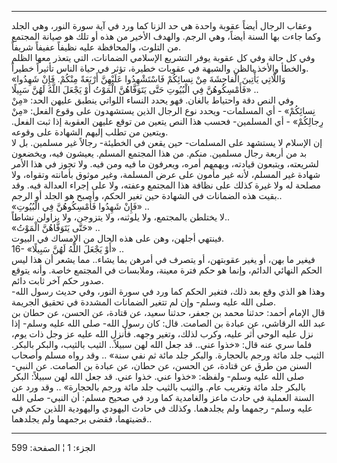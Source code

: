 ------------------------------------------------------------------------

وعقاب الرجال أيضاً عقوبة واحدة هي حد الزنا كما ورد في آية سورة النور، وهي
الجلد وكما جاءت بها السنة أيضاً، وهي الرجم. والهدف الأخير من هذه أو تلك
هو صيانة المجتمع من التلوث، والمحافظة عليه نظيفاً عفيفاً شريفاً.  
وفي كل حالة وفي كل عقوبة يوفر التشريع الإسلامي الضمانات، التي يتعذر معها
الظلم والخطأ والأخذ بالظن والشبهة في عقوبات خطيرة، تؤثر في حياة الناس
تأثيراً خطيراً.  
«وَاللَّاتِي يَأْتِينَ الْفاحِشَةَ مِنْ نِسائِكُمْ فَاسْتَشْهِدُوا عَلَيْهِنَّ أَرْبَعَةً مِنْكُمْ. فَإِنْ شَهِدُوا
فَأَمْسِكُوهُنَّ فِي الْبُيُوتِ حَتَّى يَتَوَفَّاهُنَّ الْمَوْتُ أَوْ يَجْعَلَ اللَّهُ لَهُنَّ سَبِيلًا» ..  
وفي النص دقة واحتياط بالغان. فهو يحدد النساء اللواتي ينطبق عليهن الحد:
«مِنْ نِسائِكُمْ» - أي المسلمات- ويحدد نوع الرجال الذين يستشهدون على وقوع
الفعل: «مِنْ رِجالِكُمْ» - أي المسلمين- فحسب هذا النص يتعين من توقع عليهن
العقوبة إذا ثبت الفعل. ويتعين من تطلب إليهم الشهادة على وقوعه.  
إن الإسلام لا يستشهد على المسلمات- حين يقعن في الخطيئة- رجالاً غير
مسلمين. بل لا بد من أربعة رجال مسلمين. منكم. من هذا المجتمع المسلم.
يعيشون فيه، ويخضعون لشريعته، ويتبعون قيادته، ويهمهم أمره، ويعرفون ما فيه
ومن فيه. ولا تجوز في هذا الأمر شهادة غير المسلم، لأنه غير مأمون على عرض
المسلمة، وغير موثوق بأمانته وتقواه، ولا مصلحة له ولا غيرة كذلك على نظافة
هذا المجتمع وعفته، ولا على إجراء العدالة فيه. وقد بقيت هذه الضمانات في
الشهادة حين تغير الحكم، وأصبح هو الجلد أو الرجم..  
«فَإِنْ شَهِدُوا فَأَمْسِكُوهُنَّ فِي الْبُيُوتِ» ..  
لا يختلطن بالمجتمع، ولا يلوثنه، ولا يتزوجن، ولا يزاولن نشاطاً..  
«حَتَّى يَتَوَفَّاهُنَّ الْمَوْتُ» ..  
فينتهي أجلهن، وهن على هذه الحال من الإمساك في البيوت.  
16- «أَوْ يَجْعَلَ اللَّهُ لَهُنَّ سَبِيلًا» ..  
فيغير ما بهن، أو يغير عقوبتهن، أو يتصرف في أمرهن بما يشاء.. مما يشعر أن
هذا ليس الحكم النهائي الدائم، وإنما هو حكم فترة معينة، وملابسات في
المجتمع خاصة. وأنه يتوقع صدور حكم آخر ثابت دائم.  
وهذا هو الذي وقع بعد ذلك، فتغير الحكم كما ورد في سورة النور، وفي حديث
رسول الله- صلى الله عليه وسلم- وإن لم تتغير الضمانات المشددة في تحقيق
الجريمة.  
قال الإمام أحمد: حدثنا محمد بن جعفر، حدثنا سعيد، عن قتادة، عن الحسن، عن
حطان بن عبد الله الرقاشي، عن عبادة بن الصامت. قال: كان رسول الله- صلى
الله عليه وسلم- إذا نزل عليه الوحي أثر عليه، وكرب لذلك، وتغير وجهه.
فأنزل الله عليه عز وجل ذات يوم، فلما سري عنه قال: «خذوا عني.. قد جعل
الله لهن سبيلاً.. الثيب بالثيب، والبكر بالبكر. الثيب جلد مائة ورجم
بالحجارة. والبكر جلد مائة ثم نفي سنة» .. وقد رواه مسلم وأصحاب السنن من
طرق عن قتادة، عن الحسن، عن حطان، عن عبادة بن الصامت. عن النبي- صلى الله
عليه وسلم- ولفظه: «خذوا عني. خذوا عني. قد جعل الله لهن سبيلاً: البكر
بالبكر جلد مائة وتغريب عام. والثيب بالثيب جلد مائة ورجم بالحجارة» .. وقد
ورد عن السنة العملية في حادث ماعز والغامدية كما ورد في صحيح مسلم: أن
النبي- صلى الله عليه وسلم- رجمهما ولم يجلدهما. وكذلك في حادث اليهودي
واليهودية اللذين حكم في قضيتهما، فقضى برجمهما ولم يجلدهما..

------------------------------------------------------------------------

الجزء: 1 ¦ الصفحة: 599
